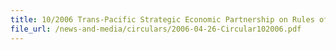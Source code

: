 ```yaml
---
title: 10/2006 Trans-Pacific Strategic Economic Partnership on Rules of Origin for Exports to Brunei Darussalam and New Zealand
file_url: /news-and-media/circulars/2006-04-26-Circular102006.pdf
---
```

